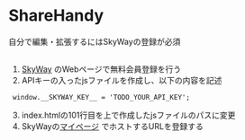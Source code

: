 # ShareHandy
 自分で編集・拡張するにはSkyWayの登録が必須
##
1. [SkyWay](https://webrtc.ecl.ntt.com/) のWebページで無料会員登録を行う
2. APIキーの入ったjsファイルを作成し、以下の内容を記述
```
 window.__SKYWAY_KEY__ = 'TODO_YOUR_API_KEY';
```
3. index.htmlの101行目を上で作成したjsファイルのパスに変更
3. SkyWayの[マイページ](https://console-webrtc-free.ecl.ntt.com/) でホストするURLを登録する
 
